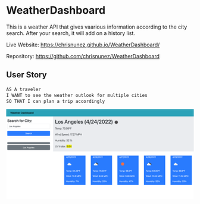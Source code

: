 # WeatherDashboard
This is a weather API that gives vaarious information according to the city search. After your search, it will add on a history list. 

Live Website: https://chrisnunez.github.io/WeatherDashboard/

Repository: https://github.com/chrisnunez/WeatherDashboard
## User Story

```
AS A traveler
I WANT to see the weather outlook for multiple cities
SO THAT I can plan a trip accordingly
```

![Website](./weather.png)